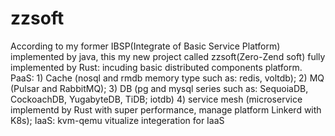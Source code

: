 # zzsoft
According to my former IBSP(Integrate of Basic Service Platform) implemented by java, this my new project called zzsoft(Zero-Zend soft) fully implemented by Rust: incuding 
basic distributed components platform. PaaS: 1) Cache (nosql and rmdb memory type such as: redis, voltdb); 2) MQ (Pulsar and RabbitMQ); 3) DB (pg and mysql series such as: SequoiaDB, CockoachDB, YugabyteDB, TiDB; iotdb)
4) service mesh (microservice implementd by Rust with super performance, manage platform Linkerd with K8s); IaaS: kvm-qemu vitualize integeration for IaaS
